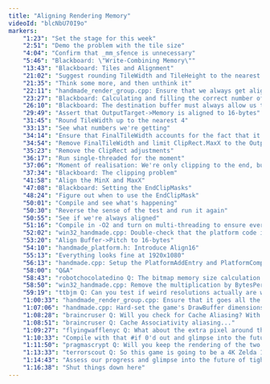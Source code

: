 ```yaml
---
title: "Aligning Rendering Memory"
videoId: "blcNbU70I9o"
markers:
    "1:23": "Set the stage for this week"
    "2:51": "Demo the problem with the tile size"
    "4:04": "Confirm that _mm_sfence is unnecessary"
    "5:46": "Blackboard: \"Write-Combining Memory\""
    "13:43": "Blackboard: Tiles and Alignment"
    "21:02": "Suggest rounding TileWidth and TileHeight to the nearest 4 and aligning the tiles to the 4-byte boundary"
    "21:35": "Think some more, and then unthink it"
    "22:11": "handmade_render_group.cpp: Ensure that we always get aligned tiles"
    "23:27": "Blackboard: Calculating and filling the correct number of 4-pixel units"
    "26:10": "Blackboard: The destination buffer must always allow us to overwrite it by a certain amount"
    "29:49": "Assert that OutputTarget->Memory is aligned to 16-bytes"
    "31:45": "Round TileWidth up to the nearest 4"
    "33:13": "See what numbers we're getting"
    "34:14": "Ensure that FinalTileWidth accounts for the fact that it'll be smaller"
    "34:54": "Remove FinalTileWidth and limit ClipRect.MaxX to the OutputTarget->Width"
    "35:23": "Remove the ClipRect adjustments"
    "36:17": "Run single-threaded for the moment"
    "37:06": "Moment of realisation: We're only clipping to the end, but don't handle clipping at the beginning"
    "37:34": "Blackboard: The clipping problem"
    "41:58": "Align the MinX and MaxX"
    "47:08": "Blackboard: Setting the EndClipMasks"
    "48:24": "Figure out when to use the EndClipMask"
    "50:01": "Compile and see what's happening"
    "50:30": "Reverse the sense of the test and run it again"
    "50:55": "See if we're always aligned"
    "51:16": "Compile in -O2 and turn on multi-threading to ensure everything's still kosher"
    "52:02": "win32_handmade.cpp: Double-check that the platform code is allocating the memory aligned"
    "53:20": "Align Buffer->Pitch to 16-bytes"
    "54:10": "handmade_platform.h: Introduce Align16"
    "55:13": "Everything looks fine at 1920x1080"
    "56:13": "handmade.cpp: Setup the PlatformAddEntry and PlatformCompleteAllWork at the beginning"
    "58:00": "Q&A"
    "58:43": "robotchocolatedino Q: The bitmap memory size calculation squares BytesPerPixel which allocates more memory than necessary"
    "58:50": "win32_handmade.cpp: Remove the multiplication by BytesPerPixel"
    "59:19": "ttbjm Q: Can you test if weird resolutions actually are working?"
    "1:00:33": "handmade_render_group.cpp: Ensure that it goes all the way to the end if this is the last tile"
    "1:07:06": "handmade.cpp: Hard-set the game's DrawBuffer dimensions to test our support of arbitrary resolutions"
    "1:08:28": "braincruser Q: Will you check for Cache Aliasing? With this much alignment hitting cache aliasing is much easier"
    "1:08:51": "braincruser Q: Cache Associativity aliasing..."
    "1:09:27": "flyingwafflenyc Q: What about the extra pixel around the edges to deal with bilinear filtering? Will you get rid of that?"
    "1:10:33": "Compile with that #if 0'd out and glimpse into the future of 4K art"
    "1:11:50": "pragmascrypt Q: Will you keep the rendering of the two lines on separate hyperthreads?"
    "1:13:33": "terrorscout Q: So this game is going to be a 4K Zelda 1-style game?"
    "1:14:43": "Assess our progress and glimpse into the future of tightening up the renderer"
    "1:16:38": "Shut things down here"
---
```

